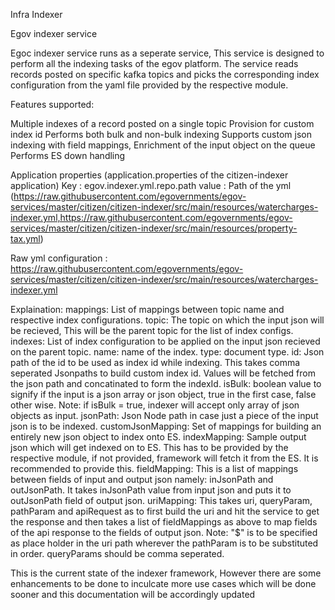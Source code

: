 Infra Indexer

Egov indexer service

Egoc indexer service runs as a seperate service, This service is designed to perform all the indexing tasks of the egov platform. The service reads records posted on specific kafka topics and picks the corresponding index configuration from the yaml file provided by the respective module. 

Features supported: 

Multiple indexes of a record posted on a single topic
Provision for custom index id
Performs both bulk and non-bulk indexing
Supports custom json indexing with field mappings, Enrichment of the input object on the queue
Performs ES down handling

Application properties (application.properties of the citizen-indexer application)
Key : egov.indexer.yml.repo.path
value : Path of the yml (https://raw.githubusercontent.com/egovernments/egov-services/master/citizen/citizen-indexer/src/main/resources/watercharges-indexer.yml,https://raw.githubusercontent.com/egovernments/egov-services/master/citizen/citizen-indexer/src/main/resources/property-tax.yml)

Raw yml configuration :
https://raw.githubusercontent.com/egovernments/egov-services/master/citizen/citizen-indexer/src/main/resources/watercharges-indexer.yml

Explaination:
mappings: List of mappings between topic name and respective index configurations.
topic: The topic on which the input json will be recieved, This will be the parent topic for the list of index configs.
indexes: List of index configuration to be applied on the input json recieved on the parent topic.
name: name of the index.
type: document type.
id: Json path of the id to be used as index id while indexing. This takes comma seperated Jsonpaths to build custom index id. Values will be fetched from the json path and concatinated to form the indexId.
isBulk: boolean value to signify if the input is a json array or json object, true in the first case, false other wise. Note: if isBulk = true, indexer will accept only array of json objects as input.
jsonPath: Json Node path in case just a piece of the input json is to be indexed.
customJsonMapping: Set of mappings for building an entirely new json object to index onto ES.
indexMapping: Sample output json which will get indexed on to ES. This has to be provided by the respective module, if not provided, framework will fetch it from the ES. It is recommended to provide this.
fieldMapping: This is a list of mappings between fields of input and output json namely: inJsonPath and outJsonPath. It takes inJsonPath value from input json and puts it to outJsonPath field of output json.
uriMapping: This takes uri, queryParam, pathParam and apiRequest as to first build the uri and hit the service to get the response and then takes a list of fieldMappings as above to map fields of the api response to the fields of output json. Note: "$" is to be specified as place holder in the uri path wherever the pathParam is to be substituted in order. queryParams should be comma seperated.


This is the current state of the indexer framework, However there are some enhancements to be done to inculcate more use cases which will be done sooner and this documentation will be accordingly updated

